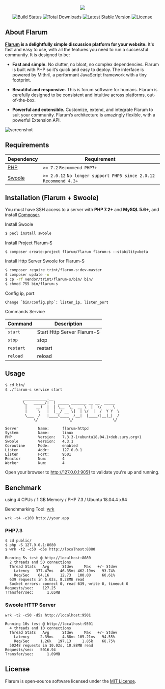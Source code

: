 <p align="center"><img src="https://flarum.org/img/logo.png"></p>

<p align="center">
<a href="https://travis-ci.org/flarum/core"><img src="https://travis-ci.org/flarum/core.svg" alt="Build Status"></a>
<a href="https://packagist.org/packages/flarum/core"><img src="https://poser.pugx.org/flarum/core/d/total.svg" alt="Total Downloads"></a>
<a href="https://packagist.org/packages/flarum/core"><img src="https://poser.pugx.org/flarum/core/v/stable.svg" alt="Latest Stable Version"></a>
<a href="https://packagist.org/packages/flarum/core"><img src="https://poser.pugx.org/flarum/core/license.svg" alt="License"></a>
</p>

## About Flarum

**[Flarum](https://flarum.org/) is a delightfully simple discussion platform for your website.** It's fast and easy to use, with all the features you need to run a successful community. It is designed to be:

* **Fast and simple.** No clutter, no bloat, no complex dependencies. Flarum is built with PHP so it’s quick and easy to deploy. The interface is powered by Mithril, a performant JavaScript framework with a tiny footprint.

* **Beautiful and responsive.** This is forum software for humans. Flarum is carefully designed to be consistent and intuitive across platforms, out-of-the-box.

* **Powerful and extensible.** Customize, extend, and integrate Flarum to suit your community. Flarum’s architecture is amazingly flexible, with a powerful Extension API.

![screenshot](https://flarum.org/img/screenshot.png)

## Requirements

| Dependency | Requirement |
| -------- | -------- |
| [PHP](https://secure.php.net/manual/en/install.php) | `>= 7.2` `Recommend PHP7+` |
| [Swoole](https://www.swoole.co.uk/) | `>= 2.0.12` `No longer support PHP5 since 2.0.12` `Recommend 4.3+` |

## Installation (Flarum + Swoole)

You must have SSH access to a server with **PHP 7.2+** and **MySQL 5.6+**, and install [Composer](https://getcomposer.org/).

Install Swoole
```bash
$ pecl install swoole
```

Install Project Flarum-S 
```
$ composer create-project flarum/flarum flarum-s --stability=beta
```

Install Http Server Swoole for Flarum-S
```bash
$ composer require trint/flarum-s:dev-master
$ composer update -o
$ cp -rf vendor/trint/flarum-s/bin/ bin/
$ chmod 755 bin/flarum-s
```

Config ip, port
```
Change `bin/config.php`: listen_ip, listen_port
```

Commands Service

| Command | Description |
| --------- | --------- |
| `start` | Start Http Server Flarum-S  |
| `stop` | stop |
| `restart` | restart |
| `reload` | reload |


## Usage

```bash
$ cd bin/
$ ./flarum-s service start
```


```
        ___________.__
        \_   _____/|  | _____ _______ __ __  _____
         |    __)  |  | \__  \_  __ \  |  \/     \
         |     \   |  |__/ __ \|  | \/  |  /  Y Y  \
         \___  /   |____(____  /__|  |____/|__|_|  /
             \/              \/                  \/

Server         Name:      flarum-httpd
System         Name:      linux
PHP            Version:   7.3.3-1+ubuntu18.04.1+deb.sury.org+1
Swoole         Version:   4.3.1
Coroutine      Mode:      enabled
Listen         Addr:      127.0.0.1
Listen         Port:      9501
Reactor        Num:       4
Worker         Num:       4
```

Open your browser to http://127.0.0.1:9051 to validate you're up and running.



## Benchmark

using 4 CPUs / 1 GB Memory / PHP 7.3 / Ubuntu 18.04.4 x64

Benchmarking Tool: [wrk](https://github.com/wg/wrk)

```
wrk -t4 -c100 http://your.app
```

### PHP7.3

```
$ cd public/
$ php -S 127.0.0.1:8080
$ wrk -t2 -c50 -d5s http://localhost:8080

Running 5s test @ http://localhost:8080
  2 threads and 50 connections
  Thread Stats   Avg      Stdev     Max   +/- Stdev
    Latency   377.47ms   46.35ms 462.19ms   93.74%
    Req/Sec    64.16     12.73   100.00     60.61%
  639 requests in 5.02s, 8.28MB read
  Socket errors: connect 0, read 639, write 0, timeout 0
Requests/sec:    127.25
Transfer/sec:      1.65MB
```

### Swoole HTTP Server

```
wrk -t2 -c50 -d5s http://localhost:9501

Running 10s test @ http://localhost:9501
  4 threads and 10 connections
  Thread Stats   Avg      Stdev     Max   +/- Stdev
    Latency     2.39ms    4.88ms 105.21ms   94.55%
    Req/Sec     1.26k   197.13     1.85k    68.75%
  50248 requests in 10.02s, 10.88MB read
Requests/sec:   5016.94
Transfer/sec:      1.09MB
```

## License

Flarum is open-source software licensed under the [MIT License](https://github.com/flarum/flarum/blob/master/LICENSE).

